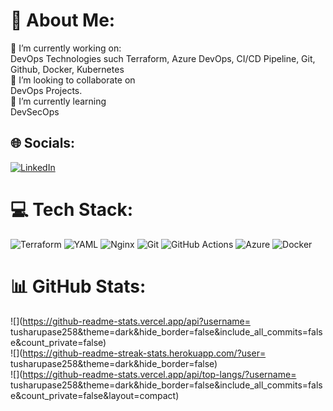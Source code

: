 # 💫 About Me:
🔭 I’m currently working on:  <br>DevOps Technologies such Terraform, Azure DevOps, CI/CD Pipeline, Git, Github, Docker, Kubernetes<br>👯 I’m looking to collaborate on<br> DevOps Projects.<br>🌱 I’m currently learning<br>DevSecOps


## 🌐 Socials:
[![LinkedIn](https://img.shields.io/badge/LinkedIn-%230077B5.svg?logo=linkedin&logoColor=white)](https://linkedin.com/in/TusharUpase ) 

# 💻 Tech Stack:
![Terraform](https://img.shields.io/badge/terraform-%235835CC.svg?style=for-the-badge&logo=terraform&logoColor=white) ![YAML](https://img.shields.io/badge/yaml-%23ffffff.svg?style=for-the-badge&logo=yaml&logoColor=151515) ![Nginx](https://img.shields.io/badge/nginx-%23009639.svg?style=for-the-badge&logo=nginx&logoColor=white) ![Git](https://img.shields.io/badge/git-%23F05033.svg?style=for-the-badge&logo=git&logoColor=white) ![GitHub Actions](https://img.shields.io/badge/github%20actions-%232671E5.svg?style=for-the-badge&logo=githubactions&logoColor=white) ![Azure](https://img.shields.io/badge/azure-%230072C6.svg?style=for-the-badge&logo=microsoftazure&logoColor=white) ![Docker](https://img.shields.io/badge/docker-%230db7ed.svg?style=for-the-badge&logo=docker&logoColor=white)
# 📊 GitHub Stats:
![](https://github-readme-stats.vercel.app/api?username= tusharupase258&theme=dark&hide_border=false&include_all_commits=false&count_private=false)<br/>
![](https://github-readme-streak-stats.herokuapp.com/?user= tusharupase258&theme=dark&hide_border=false)<br/>
![](https://github-readme-stats.vercel.app/api/top-langs/?username= tusharupase258&theme=dark&hide_border=false&include_all_commits=false&count_private=false&layout=compact)

<!-- Proudly created with GPRM ( https://gprm.itsvg.in ) -->

